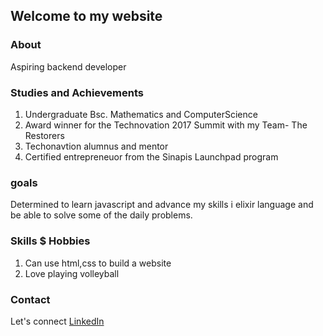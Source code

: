 ## Welcome to my website

### About
Aspiring backend developer

### Studies and Achievements
<ol>
  <li>Undergraduate Bsc. Mathematics and ComputerScience</li>
  <li>Award winner for the Technovation 2017 Summit with my Team- The Restorers</li>
  <li>Techonavtion alumnus and mentor</li>
  <li>Certified entrepreneuor from the Sinapis Launchpad program</li>
</ol> 

### goals
Determined to learn javascript and advance my skills i elixir language
and be able to solve some of the daily problems. 

### Skills $ Hobbies
<ol>
  <li>Can use html,css to build a website</li>
  <li>Love playing volleyball</li>
</ol>

### Contact
Let's connect [LinkedIn](https://www.linkedin.com/in/cynthia-o-466806140/)
